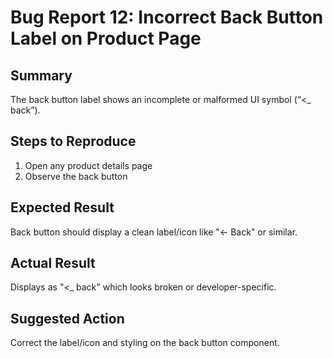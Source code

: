 # Bug Report 12: Incorrect Back Button Label on Product Page

## Summary
The back button label shows an incomplete or malformed UI symbol (“<_ back”).

## Steps to Reproduce
1. Open any product details page
2. Observe the back button

## Expected Result
Back button should display a clean label/icon like "← Back" or similar.

## Actual Result
Displays as "<_ back" which looks broken or developer-specific.

## Suggested Action
Correct the label/icon and styling on the back button component.
